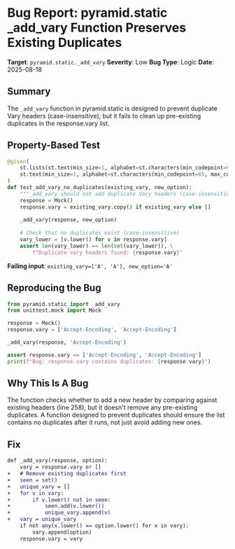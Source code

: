 # Bug Report: pyramid.static _add_vary Function Preserves Existing Duplicates

**Target**: `pyramid.static._add_vary`
**Severity**: Low
**Bug Type**: Logic
**Date**: 2025-08-18

## Summary

The `_add_vary` function in pyramid.static is designed to prevent duplicate Vary headers (case-insensitive), but it fails to clean up pre-existing duplicates in the response.vary list.

## Property-Based Test

```python
@given(
    st.lists(st.text(min_size=1, alphabet=st.characters(min_codepoint=65, max_codepoint=122))),
    st.text(min_size=1, alphabet=st.characters(min_codepoint=65, max_codepoint=122))
)
def test_add_vary_no_duplicates(existing_vary, new_option):
    """_add_vary should not add duplicate Vary headers (case-insensitive)."""
    response = Mock()
    response.vary = existing_vary.copy() if existing_vary else []
    
    _add_vary(response, new_option)
    
    # Check that no duplicates exist (case-insensitive)
    vary_lower = [v.lower() for v in response.vary]
    assert len(vary_lower) == len(set(vary_lower)), \
        f"Duplicate vary headers found: {response.vary}"
```

**Failing input**: `existing_vary=['A', 'A'], new_option='A'`

## Reproducing the Bug

```python
from pyramid.static import _add_vary
from unittest.mock import Mock

response = Mock()
response.vary = ['Accept-Encoding', 'Accept-Encoding']

_add_vary(response, 'Accept-Encoding')

assert response.vary == ['Accept-Encoding', 'Accept-Encoding']
print(f"Bug: response.vary contains duplicates: {response.vary}")
```

## Why This Is A Bug

The function checks whether to add a new header by comparing against existing headers (line 258), but it doesn't remove any pre-existing duplicates. A function designed to prevent duplicates should ensure the list contains no duplicates after it runs, not just avoid adding new ones.

## Fix

```diff
def _add_vary(response, option):
    vary = response.vary or []
+   # Remove existing duplicates first
+   seen = set()
+   unique_vary = []
+   for v in vary:
+       if v.lower() not in seen:
+           seen.add(v.lower())
+           unique_vary.append(v)
+   vary = unique_vary
    if not any(x.lower() == option.lower() for x in vary):
        vary.append(option)
    response.vary = vary
```